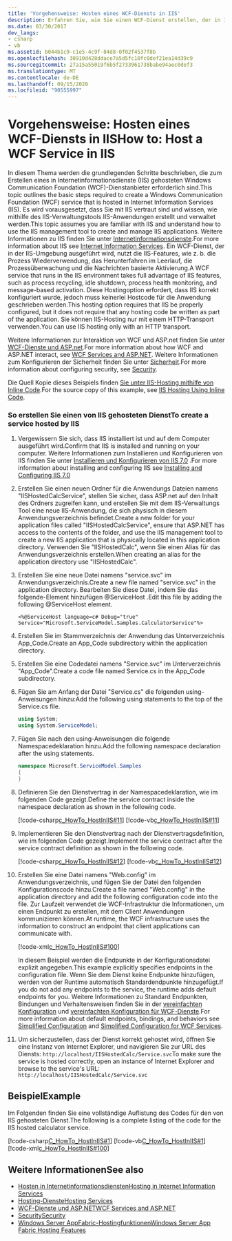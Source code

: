 ```yaml
---
title: 'Vorgehensweise: Hosten eines WCF-Diensts in IIS'
description: Erfahren Sie, wie Sie einen WCF-Dienst erstellen, der in Internetinformationsdienste (IIS) gehostet wird. Sie können IIS-Hosting nur mit einem HTTP-Transport verwenden.
ms.date: 03/30/2017
dev_langs:
- csharp
- vb
ms.assetid: b044b1c9-c1e5-4c9f-84d8-0f02f4537f8b
ms.openlocfilehash: 30910d428ddace7a5d5fc10fc0def21ea14d39c9
ms.sourcegitcommit: 27a15a55019f6b5f2733961738babe94aec0def3
ms.translationtype: MT
ms.contentlocale: de-DE
ms.lasthandoff: 09/15/2020
ms.locfileid: "90555997"
---
```

# <a name="how-to-host-a-wcf-service-in-iis"></a><span data-ttu-id="779c9-104">Vorgehensweise: Hosten eines WCF-Diensts in IIS</span><span class="sxs-lookup"><span data-stu-id="779c9-104">How to: Host a WCF Service in IIS</span></span>
<span data-ttu-id="779c9-105">In diesem Thema werden die grundlegenden Schritte beschrieben, die zum Erstellen eines in Internetinformationsdienste (IIS) gehosteten Windows Communication Foundation (WCF)-Dienstanbieter erforderlich sind.</span><span class="sxs-lookup"><span data-stu-id="779c9-105">This topic outlines the basic steps required to create a Windows Communication Foundation (WCF) service that is hosted in Internet Information Services (IIS).</span></span> <span data-ttu-id="779c9-106">Es wird vorausgesetzt, dass Sie mit IIS vertraut sind und wissen, wie mithilfe des IIS-Verwaltungstools IIS-Anwendungen erstellt und verwaltet werden.</span><span class="sxs-lookup"><span data-stu-id="779c9-106">This topic assumes you are familiar with IIS and understand how to use the IIS management tool to create and manage IIS applications.</span></span> <span data-ttu-id="779c9-107">Weitere Informationen zu IIS finden Sie unter [Internetinformationsdienste](https://www.iis.net/).</span><span class="sxs-lookup"><span data-stu-id="779c9-107">For more information about IIS see [Internet Information Services](https://www.iis.net/).</span></span> <span data-ttu-id="779c9-108">Ein WCF-Dienst, der in der IIS-Umgebung ausgeführt wird, nutzt die IIS-Features, wie z. b. die Prozess Wiederverwendung, das Herunterfahren im Leerlauf, die Prozessüberwachung und die Nachrichten basierte Aktivierung.</span><span class="sxs-lookup"><span data-stu-id="779c9-108">A WCF service that runs in the IIS environment takes full advantage of IIS features, such as process recycling, idle shutdown, process health monitoring, and message-based activation.</span></span> <span data-ttu-id="779c9-109">Diese Hostingoption erfordert, dass IIS korrekt konfiguriert wurde, jedoch muss keinerlei Hostcode für die Anwendung geschrieben werden.</span><span class="sxs-lookup"><span data-stu-id="779c9-109">This hosting option requires that IIS be properly configured, but it does not require that any hosting code be written as part of the application.</span></span> <span data-ttu-id="779c9-110">Sie können IIS-Hosting nur mit einem HTTP-Transport verwenden.</span><span class="sxs-lookup"><span data-stu-id="779c9-110">You can use IIS hosting only with an HTTP transport.</span></span>  
  
 <span data-ttu-id="779c9-111">Weitere Informationen zur Interaktion von WCF und ASP.net finden Sie unter [WCF-Dienste und ASP.net](wcf-services-and-aspnet.md).</span><span class="sxs-lookup"><span data-stu-id="779c9-111">For more information about how WCF and ASP.NET interact, see [WCF Services and ASP.NET](wcf-services-and-aspnet.md).</span></span> <span data-ttu-id="779c9-112">Weitere Informationen zum Konfigurieren der Sicherheit finden Sie unter [Sicherheit](security.md).</span><span class="sxs-lookup"><span data-stu-id="779c9-112">For more information about configuring security, see [Security](security.md).</span></span>  
  
 <span data-ttu-id="779c9-113">Die Quell Kopie dieses Beispiels finden [Sie unter IIS-Hosting mithilfe von Inline Code](../samples/iis-hosting-using-inline-code.md).</span><span class="sxs-lookup"><span data-stu-id="779c9-113">For the source copy of this example, see [IIS Hosting Using Inline Code](../samples/iis-hosting-using-inline-code.md).</span></span>  
  
### <a name="to-create-a-service-hosted-by-iis"></a><span data-ttu-id="779c9-114">So erstellen Sie einen von IIS gehosteten Dienst</span><span class="sxs-lookup"><span data-stu-id="779c9-114">To create a service hosted by IIS</span></span>  
  
1. <span data-ttu-id="779c9-115">Vergewissern Sie sich, dass IIS installiert ist und auf dem Computer ausgeführt wird.</span><span class="sxs-lookup"><span data-stu-id="779c9-115">Confirm that IIS is installed and running on your computer.</span></span> <span data-ttu-id="779c9-116">Weitere Informationen zum Installieren und Konfigurieren von IIS finden Sie unter [Installieren und Konfigurieren von IIS 7,0](/iis/install/installing-iis-7/installing-necessary-iis-components-on-windows-vista) .</span><span class="sxs-lookup"><span data-stu-id="779c9-116">For more information about installing and configuring IIS see [Installing and Configuring IIS 7.0](/iis/install/installing-iis-7/installing-necessary-iis-components-on-windows-vista)</span></span>  
  
2. <span data-ttu-id="779c9-117">Erstellen Sie einen neuen Ordner für die Anwendungs Dateien namens "IISHostedCalcService", stellen Sie sicher, dass ASP.net auf den Inhalt des Ordners zugreifen kann, und erstellen Sie mit dem IIS-Verwaltungs Tool eine neue IIS-Anwendung, die sich physisch in diesem Anwendungsverzeichnis befindet.</span><span class="sxs-lookup"><span data-stu-id="779c9-117">Create a new folder for your application files called "IISHostedCalcService", ensure that ASP.NET has access to the contents of the folder, and use the IIS management tool to create a new IIS application that is physically located in this application directory.</span></span> <span data-ttu-id="779c9-118">Verwenden Sie "IISHostedCalc", wenn Sie einen Alias für das Anwendungsverzeichnis erstellen.</span><span class="sxs-lookup"><span data-stu-id="779c9-118">When creating an alias for the application directory use "IISHostedCalc".</span></span>  
  
3. <span data-ttu-id="779c9-119">Erstellen Sie eine neue Datei namens "service.svc" im Anwendungsverzeichnis.</span><span class="sxs-lookup"><span data-stu-id="779c9-119">Create a new file named "service.svc" in the application directory.</span></span> <span data-ttu-id="779c9-120">Bearbeiten Sie diese Datei, indem Sie das folgende-Element hinzufügen @ServiceHost .</span><span class="sxs-lookup"><span data-stu-id="779c9-120">Edit this file by adding the following @ServiceHost element.</span></span>  
  
   ```aspx-csharp
   <%@ServiceHost language=c# Debug="true" Service="Microsoft.ServiceModel.Samples.CalculatorService"%>
   ```  
  
4. <span data-ttu-id="779c9-121">Erstellen Sie im Stammverzeichnis der Anwendung das Unterverzeichnis App_Code.</span><span class="sxs-lookup"><span data-stu-id="779c9-121">Create an App_Code subdirectory within the application directory.</span></span>  
  
5. <span data-ttu-id="779c9-122">Erstellen Sie eine Codedatei namens "Service.svc" im Unterverzeichnis "App_Code".</span><span class="sxs-lookup"><span data-stu-id="779c9-122">Create a code file named Service.cs in the App_Code subdirectory.</span></span>  
  
6. <span data-ttu-id="779c9-123">Fügen Sie am Anfang der Datei "Service.cs" die folgenden using-Anweisungen hinzu:</span><span class="sxs-lookup"><span data-stu-id="779c9-123">Add the following using statements to the top of the Service.cs file.</span></span>  
  
    ```csharp  
    using System;  
    using System.ServiceModel;  
    ```  
  
7. <span data-ttu-id="779c9-124">Fügen Sie nach den using-Anweisungen die folgende Namespacedeklaration hinzu.</span><span class="sxs-lookup"><span data-stu-id="779c9-124">Add the following namespace declaration after the using statements.</span></span>  
  
    ```csharp  
    namespace Microsoft.ServiceModel.Samples  
    {  
    }  
    ```  
  
8. <span data-ttu-id="779c9-125">Definieren Sie den Dienstvertrag in der Namespacedeklaration, wie im folgenden Code gezeigt.</span><span class="sxs-lookup"><span data-stu-id="779c9-125">Define the service contract inside the namespace declaration as shown in the following code.</span></span>  
  
     [!code-csharp[c_HowTo_HostInIIS#11](../../../../samples/snippets/csharp/VS_Snippets_CFX/c_howto_hostiniis/cs/source.cs#11)]
     [!code-vb[c_HowTo_HostInIIS#11](../../../../samples/snippets/visualbasic/VS_Snippets_CFX/c_howto_hostiniis/vb/source.vb#11)]  
  
9. <span data-ttu-id="779c9-126">Implementieren Sie den Dienstvertrag nach der Dienstvertragsdefinition, wie im folgenden Code gezeigt.</span><span class="sxs-lookup"><span data-stu-id="779c9-126">Implement the service contract after the service contract definition as shown in the following code.</span></span>  
  
     [!code-csharp[c_HowTo_HostInIIS#12](../../../../samples/snippets/csharp/VS_Snippets_CFX/c_howto_hostiniis/cs/source.cs#12)]
     [!code-vb[c_HowTo_HostInIIS#12](../../../../samples/snippets/visualbasic/VS_Snippets_CFX/c_howto_hostiniis/vb/source.vb#12)]  
  
10. <span data-ttu-id="779c9-127">Erstellen Sie eine Datei namens "Web.config" im Anwendungsverzeichnis, und fügen Sie der Datei den folgenden Konfigurationscode hinzu.</span><span class="sxs-lookup"><span data-stu-id="779c9-127">Create a file named "Web.config" in the application directory and add the following configuration code into the file.</span></span> <span data-ttu-id="779c9-128">Zur Laufzeit verwendet die WCF-Infrastruktur die Informationen, um einen Endpunkt zu erstellen, mit dem Client Anwendungen kommunizieren können.</span><span class="sxs-lookup"><span data-stu-id="779c9-128">At runtime, the WCF infrastructure uses the information to construct an endpoint that client applications can communicate with.</span></span>  
  
     [!code-xml[c_HowTo_HostInIIS#100](../../../../samples/snippets/csharp/VS_Snippets_CFX/c_howto_hostiniis/common/web.config#100)]
  
     <span data-ttu-id="779c9-129">In diesem Beispiel werden die Endpunkte in der Konfigurationsdatei explizit angegeben.</span><span class="sxs-lookup"><span data-stu-id="779c9-129">This example explicitly specifies endpoints in the configuration file.</span></span> <span data-ttu-id="779c9-130">Wenn Sie dem Dienst keine Endpunkte hinzufügen, werden von der Runtime automatisch Standardendpunkte hinzugefügt.</span><span class="sxs-lookup"><span data-stu-id="779c9-130">If you do not add any endpoints to the service, the runtime adds default endpoints for you.</span></span> <span data-ttu-id="779c9-131">Weitere Informationen zu Standard Endpunkten, Bindungen und Verhaltensweisen finden Sie in der [vereinfachten Konfiguration](../simplified-configuration.md) und [vereinfachten Konfiguration für WCF-Dienste](../samples/simplified-configuration-for-wcf-services.md).</span><span class="sxs-lookup"><span data-stu-id="779c9-131">For more information about default endpoints, bindings, and behaviors see [Simplified Configuration](../simplified-configuration.md) and [Simplified Configuration for WCF Services](../samples/simplified-configuration-for-wcf-services.md).</span></span>  
  
11. <span data-ttu-id="779c9-132">Um sicherzustellen, dass der Dienst korrekt gehostet wird, öffnen Sie eine Instanz von Internet Explorer, und navigieren Sie zur URL des Diensts: `http://localhost/IISHostedCalc/Service.svc`</span><span class="sxs-lookup"><span data-stu-id="779c9-132">To make sure the service is hosted correctly, open an instance of Internet Explorer and browse to the service's URL: `http://localhost/IISHostedCalc/Service.svc`</span></span>  
  
## <a name="example"></a><span data-ttu-id="779c9-133">Beispiel</span><span class="sxs-lookup"><span data-stu-id="779c9-133">Example</span></span>  
 <span data-ttu-id="779c9-134">Im Folgenden finden Sie eine vollständige Auflistung des Codes für den von IIS gehosteten Dienst.</span><span class="sxs-lookup"><span data-stu-id="779c9-134">The following is a complete listing of the code for the IIS hosted calculator service.</span></span>  
  
 [!code-csharp[C_HowTo_HostInIIS#1](../../../../samples/snippets/csharp/VS_Snippets_CFX/c_howto_hostiniis/cs/source.cs#1)]
 [!code-vb[C_HowTo_HostInIIS#1](../../../../samples/snippets/visualbasic/VS_Snippets_CFX/c_howto_hostiniis/vb/source.vb#1)]
 [!code-xml[c_HowTo_HostInIIS#100](../../../../samples/snippets/csharp/VS_Snippets_CFX/c_howto_hostiniis/common/web.config#100)]  
  
## <a name="see-also"></a><span data-ttu-id="779c9-135">Weitere Informationen</span><span class="sxs-lookup"><span data-stu-id="779c9-135">See also</span></span>

- [<span data-ttu-id="779c9-136">Hosten in Internetinformationsdiensten</span><span class="sxs-lookup"><span data-stu-id="779c9-136">Hosting in Internet Information Services</span></span>](hosting-in-internet-information-services.md)
- [<span data-ttu-id="779c9-137">Hosting-Dienste</span><span class="sxs-lookup"><span data-stu-id="779c9-137">Hosting Services</span></span>](../hosting-services.md)
- [<span data-ttu-id="779c9-138">WCF-Dienste und ASP.NET</span><span class="sxs-lookup"><span data-stu-id="779c9-138">WCF Services and ASP.NET</span></span>](wcf-services-and-aspnet.md)
- [<span data-ttu-id="779c9-139">Security</span><span class="sxs-lookup"><span data-stu-id="779c9-139">Security</span></span>](security.md)
- <span data-ttu-id="779c9-140">[Windows Server AppFabric-Hostingfunktionen](/previous-versions/appfabric/ee677189(v=azure.10))</span><span class="sxs-lookup"><span data-stu-id="779c9-140">[Windows Server App Fabric Hosting Features](/previous-versions/appfabric/ee677189(v=azure.10))</span></span>
